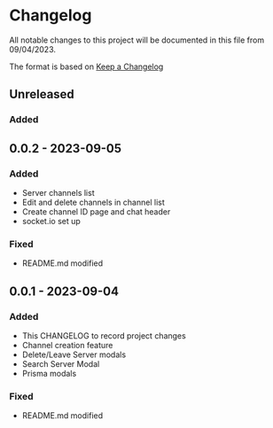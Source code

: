 # Changelog

All notable changes to this project will be documented in this file from 09/04/2023.

The format is based on [Keep a Changelog](https://keepachangelog.com/en/1.1.0/)

<!-- ## [Unreleased] -->

## Unreleased

### Added

## 0.0.2 - 2023-09-05

### Added

- Server channels list 
- Edit and delete channels in channel list
- Create channel ID page and chat header
- socket.io set up

### Fixed

- README.md modified

<!-- ## [0.0.1] - 2023-09-04 -->
## 0.0.1 - 2023-09-04

### Added

- This CHANGELOG to record project changes
- Channel creation feature
- Delete/Leave Server modals
- Search Server Modal
- Prisma modals

### Fixed

- README.md modified

<!-- [unreleased]: https://github.com/olivierlacan/keep-a-changelog/compare/v1.1.1...HEAD
[0.0.1]: https://github.com/olivierlacan/keep-a-changelog/releases/tag/v0.0.1 -->
